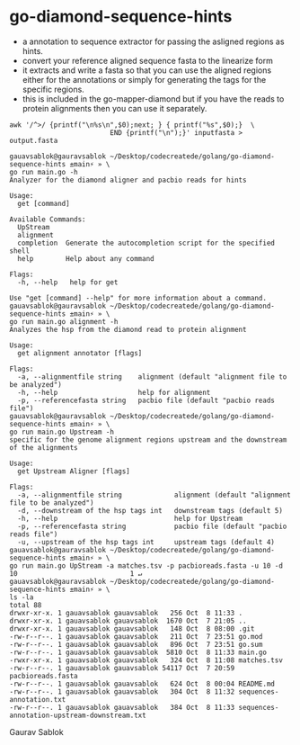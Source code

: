# go-diamond-sequence-hints


- a annotation to sequence extractor for passing the asligned regions as hints. 
- convert your reference aligned sequence fasta to the linearize form 
- it extracts and write a fasta so that you can use the aligned regions either for the annotations or simply for generating the tags for the specific regions. 
- this is included in the go-mapper-diamond but if you have the reads to protein alignments then you can use it separately. 
```
awk '/^>/ {printf("\n%s\n",$0);next; } { printf("%s",$0);}  \
                         END {printf("\n");}' inputfasta > output.fasta
```

```
gauavsablok@gauravsablok ~/Desktop/codecreatede/golang/go-diamond-sequence-hints ±main⚡ » \
go run main.go -h
Analyzer for the diamond aligner and pacbio reads for hints

Usage:
  get [command]

Available Commands:
  UpStream
  alignment
  completion  Generate the autocompletion script for the specified shell
  help        Help about any command

Flags:
  -h, --help   help for get

Use "get [command] --help" for more information about a command.
gauavsablok@gauravsablok ~/Desktop/codecreatede/golang/go-diamond-sequence-hints ±main⚡ » \
go run main.go alignment -h
Analyzes the hsp from the diamond read to protein alignment

Usage:
  get alignment annotator [flags]

Flags:
  -a, --alignmentfile string    alignment (default "alignment file to be analyzed")
  -h, --help                    help for alignment
  -p, --referencefasta string   pacbio file (default "pacbio reads file")
gauavsablok@gauravsablok ~/Desktop/codecreatede/golang/go-diamond-sequence-hints ±main⚡ » \
go run main.go Upstream -h
specific for the genome alignment regions upstream and the downstream of the alignments

Usage:
  get Upstream Aligner [flags]

Flags:
  -a, --alignmentfile string             alignment (default "alignment file to be analyzed")
  -d, --downstream of the hsp tags int   downstream tags (default 5)
  -h, --help                             help for Upstream
  -p, --referencefasta string            pacbio file (default "pacbio reads file")
  -u, --upstream of the hsp tags int     upstream tags (default 4)
gauavsablok@gauravsablok ~/Desktop/codecreatede/golang/go-diamond-sequence-hints ±main⚡ » \
go run main.go UpStream -a matches.tsv -p pacbioreads.fasta -u 10 -d 10                            1 ↵
gauavsablok@gauravsablok ~/Desktop/codecreatede/golang/go-diamond-sequence-hints ±main⚡ » \
ls -la
total 88
drwxr-xr-x. 1 gauavsablok gauavsablok   256 Oct  8 11:33 .
drwxr-xr-x. 1 gauavsablok gauavsablok  1670 Oct  7 21:05 ..
drwxr-xr-x. 1 gauavsablok gauavsablok   148 Oct  8 08:00 .git
-rw-r--r--. 1 gauavsablok gauavsablok   211 Oct  7 23:51 go.mod
-rw-r--r--. 1 gauavsablok gauavsablok   896 Oct  7 23:51 go.sum
-rw-r--r--. 1 gauavsablok gauavsablok  5810 Oct  8 11:33 main.go
-rwxr-xr-x. 1 gauavsablok gauavsablok   324 Oct  8 11:08 matches.tsv
-rw-r--r--. 1 gauavsablok gauavsablok 54117 Oct  7 20:59 pacbioreads.fasta
-rw-r--r--. 1 gauavsablok gauavsablok   624 Oct  8 00:04 README.md
-rw-r--r--. 1 gauavsablok gauavsablok   304 Oct  8 11:32 sequences-annotation.txt
-rw-r--r--. 1 gauavsablok gauavsablok   384 Oct  8 11:33 sequences-annotation-upstream-downstream.txt

```

Gaurav Sablok
